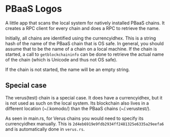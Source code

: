 # PBaaS Logos

A little app that scans the local system for natively installed PBaaS chains. It creates a RPC client for every chain and does a RPC to retrieve the name.

Initially, all chains are identified using the currencyidhex. This is a string hash of the name of the PBaaS chain that is OS safe. In general, you should assume that to be the name of a chain on a local machine. If the chain is started, a call to `getblockchaininfo` can be done to retrieve the actual name of the chain (which is Unicode and thus not OS safe).

If the chain is not started, the name will be an empty string.

## Special case

The verus(test) chain is a special case. It does have a currencyidhex, but it is not used as such on the local system. Its blockchain also lives in a different location (~/.komodo/) than the PBaaS chains (~/.verustest/). 

As seen in main.rs, for Verus chains you would need to specify its currencyidhex manually. This is `2d4eb6919e9fdb2934ff2481325e6335a29eefa6` and is automatically done in `verus.rs`.